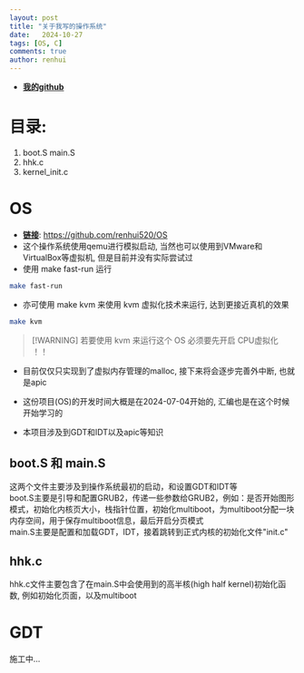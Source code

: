 ```yaml
---
layout: post
title: "关于我写的操作系统"
date:   2024-10-27
tags: [OS, C]
comments: true
author: renhui
---
```


- **[我的github](https://github.com/renhui520 "github")**

# 目录:
  1. boot.S main.S
  2. hhk.c
  3. kernel_init.c
  
# OS
- **[链接](https://github.com/renhui520/OS "OS")**: https://github.com/renhui520/OS
- 这个操作系统使用qemu进行模拟启动, 当然也可以使用到VMware和VirtualBox等虚拟机, 但是目前并没有实际尝试过
- 使用 make fast-run 运行
```bash
make fast-run
```
- 亦可使用 make kvm 来使用 kvm 虚拟化技术来运行, 达到更接近真机的效果
```bash
make kvm
```
> [!WARNING] 若要使用 kvm 来运行这个 OS 必须要先开启 CPU虚拟化 ！！


- 目前仅仅只实现到了虚拟内存管理的malloc, 接下来将会逐步完善外中断, 也就是apic
- 这份项目(OS)的开发时间大概是在2024-07-04开始的, 汇编也是在这个时候开始学习的

- 本项目涉及到GDT和IDT以及apic等知识

## boot.S 和 main.S
  这两个文件主要涉及到操作系统最初的启动，和设置GDT和IDT等  
boot.S主要是引导和配置GRUB2，传递一些参数给GRUB2，例如：是否开始图形模式，初始化内核页大小，栈指针位置，初始化multiboot，为multiboot分配一块内存空间，用于保存multiboot信息，最后开启分页模式  
  main.S主要是配置和加载GDT，IDT，接着跳转到正式内核的初始化文件"init.c"  

## hhk.c
  hhk.c文件主要包含了在main.S中会使用到的高半核(high half kernel)初始化函数, 例如初始化页面，以及multiboot

# GDT
  施工中...

